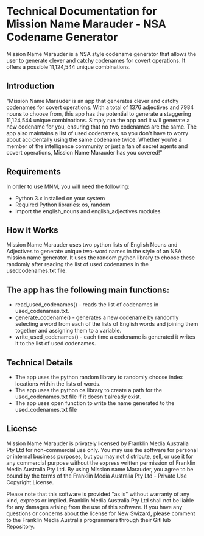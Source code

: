 # Technical Documentation for Mission Name Marauder - NSA Codename Generator
Mission Name Marauder is a NSA style codename generator that allows the user to generate clever and catchy codenames for covert operations. It offers a possible 11,124,544 unique combinations.


## Introduction
"Mission Name Marauder is an app that generates clever and catchy codenames for covert operations.
With a total of 1376 adjectives and 7984 nouns to choose from, this app has the potential to generate a staggering
11,124,544 unique combinations. Simply run the app and it will generate a new codename for you, ensuring that no two
codenames are the same. The app also maintains a list of used codenames, so you don't have to worry about
accidentally using the same codename twice. Whether you're a member of the intelligence community or just a fan of
secret agents and covert operations, Mission Name Marauder has you covered!"

## Requirements
In order to use MNM, you will need the following:

* Python 3.x installed on your system
* Required Python libraries: os, random
* Import the english_nouns and english_adjectives modules

## How it Works
Mission Name Marauder uses two python lists of English Nouns and Adjectives to generate unique two-word names in the style of an NSA mission name 
generator.
It uses the random python library to choose these randomly after reading the list of used codenames in the usedcodenames.txt file. 

## The app has the following main functions:
* read_used_codenames() - reads the list of codenames in used_codenames.txt.
* generate_codename() - generates a new codename by randomly selecting a word from each of the lists of English words and joining them together 
and assigning them to a variable.
* write_used_codenames() - each time a codename is generated it writes it to the list of used codenames.


## Technical Details
* The app uses the python random library to randomly choose index locations within the lists of words.
* The app uses the python os library to create a path for the used_codenames.txt file if it doesn't already exist.
* The app uses open function to write the name generated to the used_codenames.txt file

## License
Mission Name Marauder is privately licensed by Franklin Media Australia Pty Ltd for non-commercial use only. You may use the software for personal 
or internal business purposes, but you may not distribute, sell, or use it for any commercial purpose without the express written permission of 
Franklin Media Australia Pty Ltd. By using Mission name Marauder, you agree to be bound by the terms of the Franklin Media Australia Pty Ltd - 
Private Use Copyright License. 

Please note that this software is provided "as is" without warranty of any kind, express or implied. Franklin Media Australia Pty Ltd shall not be 
liable for any damages arising from the use of this software. If you have any questions or concerns about the license for New Swizard, please comment 
to the Franklin Media Australia programmers through their GitHub Repository.
